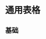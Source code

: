 # 通用表格

## 基础

<preview path="../demos/button-demo-2.vue" title="基本使用" description="组件引入测试"></preview>
